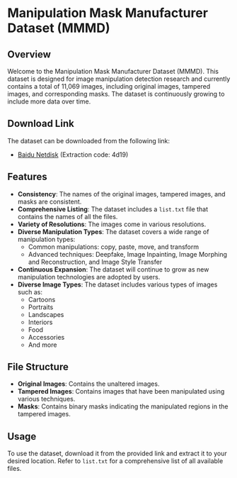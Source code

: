 # Manipulation Mask Manufacturer Dataset (MMMD)

## Overview
Welcome to the Manipulation Mask Manufacturer Dataset (MMMD). This dataset is designed for image manipulation detection research and currently contains a total of 11,069 images, including original images, tampered images, and corresponding masks. The dataset is continuously growing to include more data over time.

## Download Link
The dataset can be downloaded from the following link:
-  [Baidu Netdisk](https://pan.baidu.com/s/16LTQnFXcb8C1wwpO7gQxfQ?pwd=4d19) (Extraction code: 4d19)

## Features
- **Consistency**: The names of the original images, tampered images, and masks are consistent.
- **Comprehensive Listing**: The dataset includes a `list.txt` file that contains the names of all the files.
- **Variety of Resolutions**: The images come in various resolutions.
- **Diverse Manipulation Types**: The dataset covers a wide range of manipulation types:
  - Common manipulations: copy, paste, move, and transform
  - Advanced techniques: Deepfake, Image Inpainting, Image Morphing and Reconstruction, and Image Style Transfer
- **Continuous Expansion**: The dataset will continue to grow as new manipulation technologies are adopted by users.
- **Diverse Image Types**: The dataset includes various types of images such as:
  - Cartoons
  - Portraits
  - Landscapes
  - Interiors
  - Food
  - Accessories
  - And more

## File Structure
- **Original Images**: Contains the unaltered images.
- **Tampered Images**: Contains images that have been manipulated using various techniques.
- **Masks**: Contains binary masks indicating the manipulated regions in the tampered images.

## Usage
To use the dataset, download it from the provided link and extract it to your desired location. Refer to `list.txt` for a comprehensive list of all available files.
